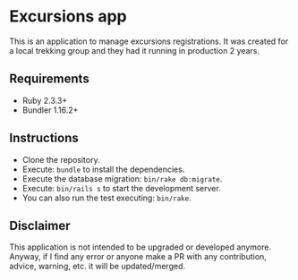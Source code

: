 # Excursions app
This is an application to manage excursions registrations. It was created for a local trekking group and they had it running in production 2 years.

## Requirements
- Ruby 2.3.3+
- Bundler 1.16.2+

## Instructions
- Clone the repository.
- Execute: `bundle` to install the dependencies.
- Execute the database migration: `bin/rake db:migrate`.
- Execute: `bin/rails s` to start the development server.
- You can also run the test executing: `bin/rake`.

## Disclaimer
This application is not intended to be upgraded or developed anymore. Anyway, if I find any error or anyone make a PR with any contribution, advice, warning, etc. it will be updated/merged.

